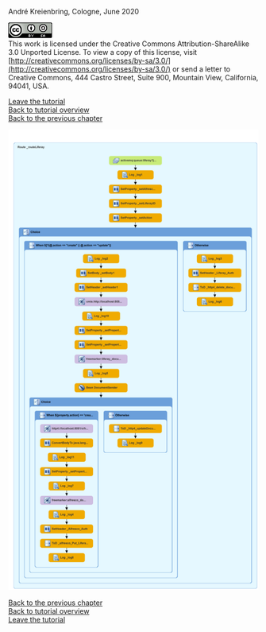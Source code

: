 André Kreienbring, Cologne, June 2020

![License](img/cc-by-sa-88x31.png)<br>
This work is licensed under the Creative Commons Attribution-ShareAlike 3.0 Unported License. To view a copy of this license, visit [http://creativecommons.org/licenses/by-sa/3.0/](http://creativecommons.org/licenses/by-sa/3.0/) or send a letter to Creative Commons, 444 Castro Street, Suite 900, Mountain View, California, 94041, USA.

[Leave the tutorial](../index.md)<br>
[Back to tutorial overview](index.md)<br>
[Back to the previous chapter](making_decisions.md)

![Route overview](img/CamelContext.png)


[Back to the previous chapter](making_decisions.md)<br> 
[Back to tutorial overview](index.md)<br> 
[Leave the tutorial](../index.md)
